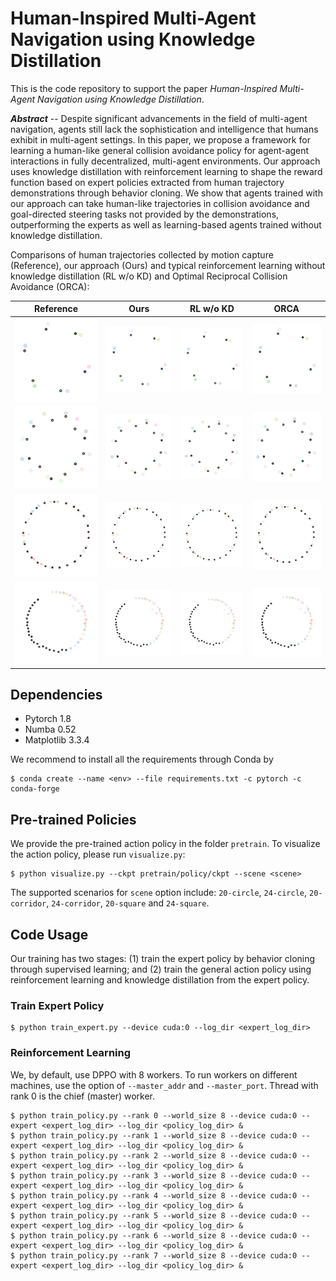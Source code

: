 # Human-Inspired Multi-Agent Navigation using Knowledge Distillation

This is the code repository to support the paper _Human-Inspired Multi-Agent Navigation using Knowledge Distillation_.

_**Abstract**_ -- Despite significant advancements in the field of multi-agent navigation, agents still lack the sophistication and intelligence that humans exhibit in multi-agent settings. In this paper, we propose a framework for learning a human-like general collision avoidance policy for agent-agent interactions in fully decentralized, multi-agent environments. Our approach uses knowledge distillation with reinforcement learning to shape the reward function based on expert policies extracted from human trajectory demonstrations through behavior cloning. We show that agents trained with our approach can take human-like trajectories in collision avoidance and goal-directed steering tasks not provided by the demonstrations, outperforming the experts as well as learning-based agents trained without knowledge distillation. 

Comparisons of human trajectories collected by motion capture (Reference), our approach (Ours) and typical reinforcement learning without knowledge distillation (RL w/o KD) and Optimal Reciprocal Collision Avoidance (ORCA):

| Reference | Ours | RL w/o KD | ORCA |
|-----------|------|-----------|------|
| ![](gallery/c6_ref.gif) | ![](gallery/c6_ours.gif) | ![](gallery/c6_rl.gif) | ![](gallery/c6_orca.gif) |
| ![](gallery/c12_1_ref.gif) | ![](gallery/c12_1_ours.gif) | ![](gallery/c12_1_rl.gif) | ![](gallery/c12_1_orca.gif) |
| ![](gallery/c24_1_ref.gif) | ![](gallery/c24_1_ours.gif) | ![](gallery/c24_1_rl.gif) | ![](gallery/c24_1_orca.gif) |
| ![](gallery/c24_4_ref.gif) | ![](gallery/c24_4_ours.gif) | ![](gallery/c24_4_rl.gif) | ![](gallery/c24_4_orca.gif) |



## Dependencies

- Pytorch 1.8
- Numba 0.52
- Matplotlib 3.3.4

We recommend to install all the requirements through Conda by

    $ conda create --name <env> --file requirements.txt -c pytorch -c conda-forge


## Pre-trained Policies

We provide the pre-trained action policy in the folder `pretrain`. To visualize the action policy, please run `visualize.py`:

    $ python visualize.py --ckpt pretrain/policy/ckpt --scene <scene>

The supported scenarios for `scene` option include: `20-circle`, `24-circle`, `20-corridor`, `24-corridor`, `20-square` and `24-square`.


## Code Usage

Our training has two stages: (1) train the expert policy by behavior cloning through supervised learning; and (2) train the general action policy using reinforcement learning and knowledge distillation from the expert policy. 

### Train Expert Policy

    $ python train_expert.py --device cuda:0 --log_dir <expert_log_dir>

### Reinforcement Learning 

We, by default, use DPPO with 8 workers. To run workers on different machines, use the option of `--master_addr` and `--master_port`. Thread with rank 0 is the chief (master) worker.

    $ python train_policy.py --rank 0 --world_size 8 --device cuda:0 --expert <expert_log_dir> --log_dir <policy_log_dir> &
    $ python train_policy.py --rank 1 --world_size 8 --device cuda:0 --expert <expert_log_dir> --log_dir <policy_log_dir> &
    $ python train_policy.py --rank 2 --world_size 8 --device cuda:0 --expert <expert_log_dir> --log_dir <policy_log_dir> &
    $ python train_policy.py --rank 3 --world_size 8 --device cuda:0 --expert <expert_log_dir> --log_dir <policy_log_dir> &
    $ python train_policy.py --rank 4 --world_size 8 --device cuda:0 --expert <expert_log_dir> --log_dir <policy_log_dir> &
    $ python train_policy.py --rank 5 --world_size 8 --device cuda:0 --expert <expert_log_dir> --log_dir <policy_log_dir> &
    $ python train_policy.py --rank 6 --world_size 8 --device cuda:0 --expert <expert_log_dir> --log_dir <policy_log_dir> &
    $ python train_policy.py --rank 7 --world_size 8 --device cuda:0 --expert <expert_log_dir> --log_dir <policy_log_dir> &

